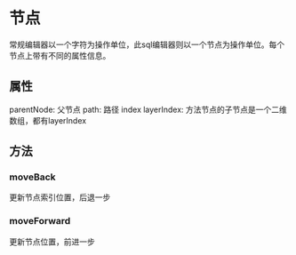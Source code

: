 # 节点

常规编辑器以一个字符为操作单位，此sql编辑器则以一个节点为操作单位。每个节点上带有不同的属性信息。

## 属性

parentNode: 父节点
path: 路径
index
layerIndex: 方法节点的子节点是一个二维数组，都有layerIndex

## 方法

### moveBack 

更新节点索引位置，后退一步

### moveForward

更新节点位置，前进一步